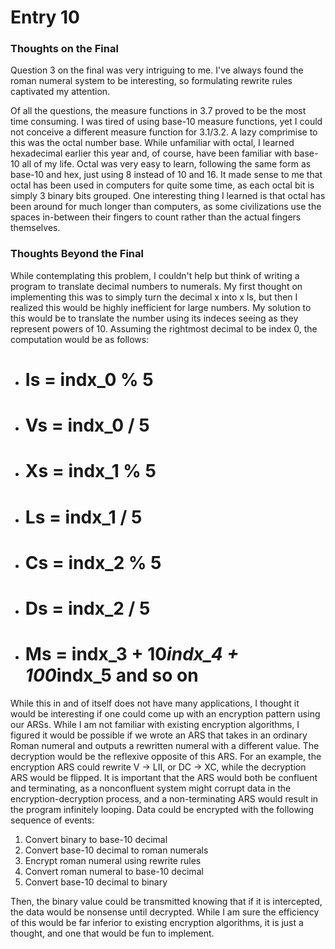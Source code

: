 # Entry 10

### Thoughts on the Final

Question 3 on the final was very intriguing to me. 
I've always found the roman numeral system to be interesting, so formulating rewrite rules captivated my attention.

Of all the questions, the measure functions in 3.7 proved to be the most time consuming.
I was tired of using base-10 measure functions, yet I could not conceive a different measure function for 3.1/3.2.
A lazy comprimise to this was the octal number base.
While unfamiliar with octal, I learned hexadecimal earlier this year and, of course, have been familiar with base-10 all of my life.
Octal was very easy to learn, following the same form as base-10 and hex, just using 8 instead of 10 and 16.
It made sense to me that octal has been used in computers for quite some time, as each octal bit is simply 3 binary bits grouped.
One interesting thing I learned is that octal has been around for much longer than computers, as some civilizations use the spaces in-between their fingers to count rather than the actual fingers themselves.


### Thoughts Beyond the Final
While contemplating this problem, I couldn't help but think of writing a program to translate decimal numbers to numerals.
My first thought on implementing this was to simply turn the decimal x into x Is, but then I realized this would be highly inefficient for large numbers.
My solution to this would be to translate the number using its indeces seeing as they represent powers of 10.
Assuming the rightmost decimal to be index 0, the computation would be as follows:
- # Is = indx_0 % 5
- # Vs = indx_0 / 5
- # Xs = indx_1 % 5
- # Ls = indx_1 / 5
- # Cs = indx_2 % 5
- # Ds = indx_2 / 5
- # Ms = indx_3 + 10*indx_4 + 100*indx_5 and so on

While this in and of itself does not have many applications, I thought it would be interesting if one could come up with an encryption pattern using our ARSs.
While I am not familiar with existing encryption algorithms, I figured it would be possible if we wrote an ARS that takes in an ordinary Roman numeral and outputs a rewritten numeral with a different value. The decryption would be the reflexive opposite of this ARS.
For an example, the encryption ARS could rewrite V -> LII, or DC -> XC, while the decryption ARS would be flipped.
It is important that the ARS would both be confluent and terminating, as a nonconfluent system might corrupt data in the encryption-decryption process, and a non-terminating ARS would result in the program infinitely looping.
Data could be encrypted with the following sequence of events:

1. Convert binary to base-10 decimal
2. Convert base-10 decimal to roman numerals
3. Encrypt roman numeral using rewrite rules
4. Convert roman numeral to base-10 decimal
5. Convert base-10 decimal to binary

Then, the binary value could be transmitted knowing that if it is intercepted, the data would be nonsense until decrypted.
While I am sure the efficiency of this would be far inferior to existing encryption algorithms, it is just a thought, and one that would be fun to implement.
